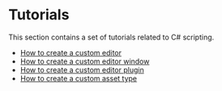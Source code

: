 # Tutorials

This section contains a set of tutorials related to C# scripting.

* [How to create a custom editor](custom-editor.md)
* [How to create a custom editor window](custom-window.md)
* [How to create a custom editor plugin](custom-plugin.md)
* [How to create a custom asset type](custom-asset.md)

